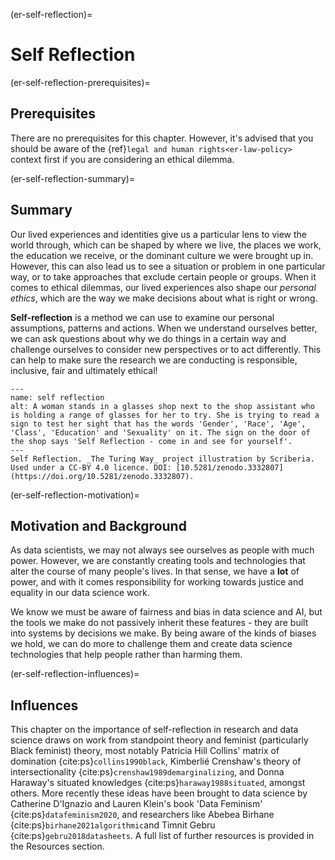 (er-self-reflection)=
# Self Reflection

(er-self-reflection-prerequisites)=
## Prerequisites

There are no prerequisites for this chapter. 
However, it's advised that you should be aware of the {ref}`legal and human rights<er-law-policy>` context first if you are considering an ethical dilemma.


(er-self-reflection-summary)=
## Summary

Our lived experiences and identities give us a particular lens to view the world through, which can be shaped by where we live, the places we work, the education we receive, or the dominant culture we were brought up in. 
However, this can also lead us to see a situation or problem in one particular way, or to take approaches that exclude certain people or groups. 
When it comes to ethical dilemmas, our lived experiences also shape our *personal ethics*, which are the way we make decisions about what is right or wrong. 

**Self-reflection** is a method we can use to examine our personal assumptions, patterns and actions. 
When we understand ourselves better, we can ask questions about why we do things in a certain way and challenge ourselves to consider new perspectives or to act differently. 
This can help to make sure the research we are conducting is responsible, inclusive, fair and ultimately ethical!

```{figure} ../figures/ethics-self-reflection.*
---
name: self reflection
alt: A woman stands in a glasses shop next to the shop assistant who is holding a range of glasses for her to try. She is trying to read a sign to test her sight that has the words 'Gender', 'Race', 'Age', 'Class', 'Education' and 'Sexuality' on it. The sign on the door of the shop says 'Self Reflection - come in and see for yourself'. 
---
Self Reflection. _The Turing Way_ project illustration by Scriberia. Used under a CC-BY 4.0 licence. DOI: [10.5281/zenodo.3332807](https://doi.org/10.5281/zenodo.3332807).
```

(er-self-reflection-motivation)=
## Motivation and Background

As data scientists, we may not always see ourselves as people with much power. 
However, we are constantly creating tools and technologies that alter the course of many people's lives. 
In that sense, we have a **lot** of power, and with it comes responsibility for working towards justice and equality in our data science work. 

We know we must be aware of fairness and bias in data science and AI, but the tools we make do not passively inherit these features - they are built into systems by decisions we make. 
By being aware of the kinds of biases we hold, we can do more to challenge them and create data science technologies that help people rather than harming them. 

(er-self-reflection-influences)=
## Influences

This chapter on the importance of self-reflection in research and data science draws on work from standpoint theory and feminist (particularly Black feminist) theory, most notably Patricia Hill Collins' matrix of domination {cite:ps}`collins1990black`, Kimberlié Crenshaw's theory of intersectionality {cite:ps}`crenshaw1989demarginalizing`, and Donna Haraway's situated knowledges {cite:ps}`haraway1988situated`, amongst others. 
More recently these ideas have been brought to data science by Catherine D'Ignazio and Lauren Klein's book 'Data Feminism' {cite:ps}`datafeminism2020`, and researchers like Abebea Birhane {cite:ps}`birhane2021algorithmic`and Timnit Gebru {cite:ps}`gebru2018datasheets`.
A full list of further resources is provided in the Resources section. 
